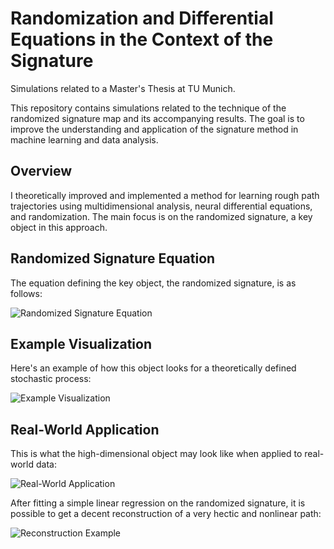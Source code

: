 # Randomization and Differential Equations in the Context of the Signature

Simulations related to a Master's Thesis at TU Munich.

This repository contains simulations related to the technique of the randomized signature map and its accompanying results. The goal is to improve the understanding and application of the signature method in machine learning and data analysis.

## Overview

I theoretically improved and implemented a method for learning rough path trajectories using multidimensional analysis, neural differential equations, and randomization. The main focus is on the randomized signature, a key object in this approach.

## Randomized Signature Equation

The equation defining the key object, the randomized signature, is as follows:

![Randomized Signature Equation](https://github.com/vdrvar/rand_and_diff_eq_in_the_context_of_the_sig/assets/48907543/4ba0e164-bd4e-4309-abd5-3cfabc8ecdb9)

## Example Visualization

Here's an example of how this object looks for a theoretically defined stochastic process:

![Example Visualization](https://github.com/vdrvar/signature-randomization-differential-equations/assets/48907543/169a3272-255e-4b8e-83ab-fb7ea25ee1da)

## Real-World Application

This is what the high-dimensional object may look like when applied to real-world data:

![Real-World Application](https://github.com/vdrvar/rand_and_diff_eq_in_the_context_of_the_sig/assets/48907543/5e6f2927-4bdc-432c-97b2-883ca4858b16)

After fitting a simple linear regression on the randomized signature, it is possible to get a decent reconstruction of a very hectic and nonlinear path:

![Reconstruction Example](https://github.com/vdrvar/rand_and_diff_eq_in_the_context_of_the_sig/assets/48907543/276fd6a8-b9fc-4626-9a21-4084ea0e1d28)
